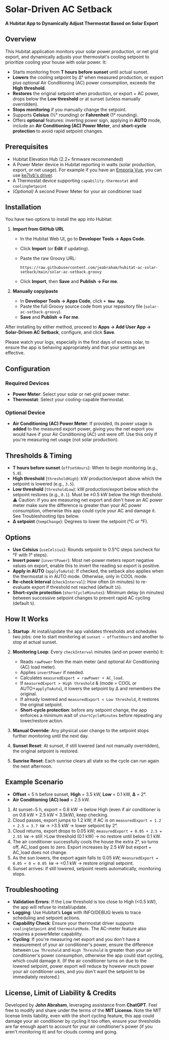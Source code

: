 # Solar-Driven AC Setback

**A Hubitat App to Dynamically Adjust Thermostat Based on Solar Export**

## Overview

This Hubitat application monitors your solar power production, or net grid export, and dynamically adjusts your thermostat's
cooling setpoint to prioritize cooling your house with solar power. It:

* Starts monitoring from **T hours before sunset** until actual sunset.
* **Lowers** the cooling setpoint by Δ° when measured production, or export plus optional Air Conditioning (AC) power consumption, exceeds the **High threshold**.
* **Restores** the original setpoint when production, or export + AC power, drops below the **Low threshold** or at sunset (unless manually overridden).
* **Stops monitoring** if you manually change the setpoint.
* Supports **Celsius** (½° rounding) or **Fahrenheit** (1° rounding).
* Offers **optional** features: inverting power sign, applying in **AUTO** mode, include an **Air Conditioning (AC) Power Meter**, and **short-cycle protection** to avoid rapid setpoint changes.

## Prerequisites

* Hubitat Elevation Hub (2.2+ firmware recommended)
* A Power Meter device in Hubitat reporting in watts (solar production, export, or net usage).  For example if you have an [Emporia Vue](https://www.emporiaenergy.com/energy-monitors/), you can use [ke7lvb's driver](https://github.com/ke7lvb/Emporia-Vue-Hubitat). 
* A Thermostat device supporting `capability.thermostat` and `coolingSetpoint`
* *(Optional)* A second Power Meter for your air conditioner load

## Installation

You have two options to install the app into Hubitat:

1. **Import from GitHub URL**

   * In the Hubitat Web UI, go to **Developer Tools → Apps Code**.
   * Click **Import** (or **Edit** if updating).
   * Paste the raw Groovy URL:

     ```
     https://raw.githubusercontent.com/jeabraham/hubitat-ac-solar-setback/main/solar-ac-setback.groovy
     ```
   * Click **Import**, then **Save** and **Publish → For me**.

2. **Manually copy/paste**

   * In **Developer Tools → Apps Code**, click **`+ New App`**.
   * Paste the full Groovy source code from your repository file (`solar-ac-setback.groovy`).
   * **Save** and **Publish → For me**.

After installing by either method, proceed to **Apps → Add User App → Solar-Driven AC Setback**, configure, and click **Save**.

Please watch your logs, especially in the first days of excess solar, to ensure the app is behaving appropriately and that your settings are effective. 

## Configuration

### Required Devices

* **Power Meter**: Select your solar or net-grid power meter.
* **Thermostat**: Select your cooling-capable thermostat.

### Optional Device

* **Air Conditioning (AC) Power Meter**: If provided, its power usage is **added** to the measured export power, giving you the net export you would have if your Air Conditioning (AC) unit were off. Use this only if you're measuring net usage (not solar production).

## Thresholds & Timing

* **T hours before sunset** (`offsetHours`): When to begin monitoring (e.g., `5.0`).
* **High threshold** (`thresholdHigh`): kW production/export above which the setpoint is lowered (e.g., `3.5`).
* **Low threshold** (`thresholdLow`): kW production/export below which the setpoint restores (e.g., `0.1`). Must be ≥0.5 kW below the High threshold. ⚠️ Caution: If you are measuring net export and don't have an AC power meter make sure the difference is greater than your AC power consumption, otherwise this app could cycle your AC and damage it. See Troubleshooting tips below.
* **Δ setpoint** (`tempChange`): Degrees to lower the setpoint (°C or °F).

## Options

* **Use Celsius** (`useCelsius`): Rounds setpoint to 0.5°C steps (uncheck for °F with 1° steps).
* **Invert power** (`invertPower`): Most net-power meters report negative values on export, enable this to invert the reading so export is positive.
* **Apply in AUTO** (`applyToAuto`): If checked, the setback also applies when the thermostat is in AUTO mode. Otherwise, only in COOL mode.
* **Re-check Interval** (`checkInterval`): How often (in minutes) to re-evaluate export if threshold not reached (default `15`).
* **Short-cycle protection** (`shortCycleMinutes`): Minimum delay (in minutes) between successive setpoint changes to prevent rapid AC cycling (default `5`).

## How It Works

1. **Startup**: At install/update the app validates thresholds and schedules two jobs: one to start monitoring at `sunset − offsetHours` and another to stop at actual sunset.
2. **Monitoring Loop**: Every `checkInterval` minutes (and on power events) it:

   * Reads `rawPower` from the main meter (and optional Air Conditioning (AC) load meter).
   * Applies `invertPower` if needed.
   * Calculates `measuredExport = rawPower + AC_load`.
   * If `measuredExport > High threshold` & (mode = COOL or AUTO+`applyToAuto`), it lowers the setpoint by Δ and remembers the original.
   * If already lowered and `measuredExport < Low threshold`, it restores the original setpoint.
   * **Short-cycle protection**: before any setpoint change, the app enforces a minimum wait of `shortCycleMinutes` before repeating any lower/restore action.
3. **Manual Override**: Any physical user change to the setpoint stops further monitoring until the next day.
4. **Sunset Reset**: At sunset, if still lowered (and not manually overridden), the original setpoint is restored.
5. **Sunrise Reset**: Each sunrise clears all state so the cycle can run again the next afternoon.

## Example Scenario

* **Offset** = 5 h before sunset, **High** = 3.5 kW, **Low** = 0.1 kW, **Δ** = 2°.
* **Air Conditioning (AC) load** = 2.5 kW.

1. At sunset−5 h, export = 0.8 kW → below High (even if air conditioner is on 0.8 kW + 2.5 kW < 3.5kW), keep checking.
2. Cloud passes, export jumps to 1.2 kW; if AC is on `measuredExport = 1.2 + 2.5 = 3.7 kW` → >3.5 kW → lower setpoint by 2°.
3. Cloud returns, export drops to 0.05 kW; `measuredExport = 0.05 + 2.5 = 2.55 kW` → still >Low threshold (0.1 kW) → no restore until below 0.1 kW.
4. The air conditioner successfully cools the house the extra 2°, so turns off, AC_load goes to zero. Export increases by 2.5 kW but export + AC_load does not change.
5. As the sun lowers, the export again falls to 0.05 kW; `measuredExport = 0.05 + 0 = 0.05 kW` → <0.1 kW → restore original setpoint.
5. Sunset arrives: if still lowered, setpoint resets automatically, monitoring stops.

## Troubleshooting

* **Validation Errors**: If the Low threshold is too close to High (<0.5 kW), the app will refuse to install/update.
* **Logging**: Use Hubitat’s **Logs** with INFO/DEBUG levels to trace scheduling and setpoint actions.
* **Capability Check**: Ensure your thermostat driver supports `coolingSetpoint` and `thermostatMode`. The AC-meter feature also requires a powerMeter capability.
* **Cycling**: If you're measuring net export and you don't have a measurement of your air conditioner's power, ensure the difference between `Low Threshold` and `High Threshold` is greater than your air conditioner's power consumption, otherwise the app could start cycling, which could damage it. (If the air conditioner turns on due to the lowered setpoint, power export will reduce by however much power your air conditioner uses, and you don't want the setpoint to be immediately restored.)

## License, Limit of Liability & Credits

Developed by **John Abraham**, leveraging assistance from **ChatGPT**. Feel free to modify and share under the terms of the **MIT License**.
Note the MIT license limits liability, even with the short cycling feature, this app could damage your air conditioner
by cycling it too often, ensure your thresholds are far enough apart to account for your
air conditioner's power (if you aren't monitoring it) and for clouds coming and going.  

